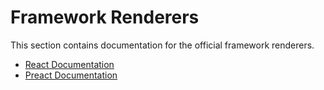 # Framework Renderers

This section contains documentation for the official framework
renderers.

- [React Documentation]
- [Preact Documentation]

[react documentation]: ./react/index.md
[preact documentation]: ./preact/index.md
